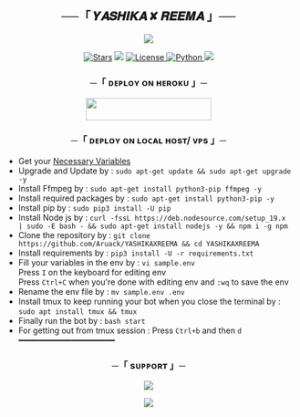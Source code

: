 <h2 align="center">
    ──「 𝒀𝑨𝑺𝑯𝑰𝑲𝑨 ✘ 𝑹𝑬𝑬𝑴𝑨 」──
</h2>

<p align="center">
  <img src="https://telegra.ph/file/78531379e51c57b26516d.jpg">
</p>

<p align="center">
<a href="https://github.com/Aruack/YASHIKAXREEMA/stargazers"><img src="https://img.shields.io/github/stars/Aruack/YASHIKAXREEMA?color=black&logo=github&logoColor=black&style=for-the-badge" alt="Stars" /></a>
<a href="https://github.com/Aruack/YASHIKAXREEMA/network/members"> <img src="https://img.shields.io/github/forks/Aruack/YASHIKAXREEMA?color=black&logo=github&logoColor=black&style=for-the-badge" /></a>
<a href="https://github.com/Aruack/YASHIKAXREEMA/blob/master/LICENSE"> <img src="https://img.shields.io/badge/License-MIT-blueviolet?style=for-the-badge" alt="License" /> </a>
<a href="https://www.python.org/"> <img src="https://img.shields.io/badge/Written%20in-Python-orange?style=for-the-badge&logo=python" alt="Python" /> </a>
<a href="https://github.com/Aruack/YASHIKAXREEMA/commits/Aruack"> <img src="https://img.shields.io/github/last-commit/Aruack/YASHIKAXREEMA?color=blue&logo=github&logoColor=green&style=for-the-badge" /></a>
</p>

<h3 align="center">
    ─「 ᴅᴇᴩʟᴏʏ ᴏɴ ʜᴇʀᴏᴋᴜ 」─
</h3>

<p align="center"><a href="https://dashboard.heroku.com/new?template=https://github.com/Aruack/YASHIKAXREEMA"> <img src="https://img.shields.io/badge/Deploy%20On%20Heroku-black?style=for-the-badge&logo=heroku" width="220" height="38.45"/></a></p>

<h3 align="center">
    ─「 ᴅᴇᴩʟᴏʏ ᴏɴ ʟᴏᴄᴀʟ ʜᴏsᴛ/ ᴠᴘs 」─
</h3>

- Get your [Necessary Variables](https://github.com/Aruack/YASHIKAXREEMA/blob/master/sample.env)
- Upgrade and Update by :
```sudo apt-get update && sudo apt-get upgrade -y```
- Install Ffmpeg by :
```sudo apt-get install python3-pip ffmpeg -y```
- Install required packages by :
```sudo apt-get install python3-pip -y```
- Install pip by :
```sudo pip3 install -U pip```
- Install Node js by :
```curl -fssL https://deb.nodesource.com/setup_19.x | sudo -E bash - && sudo apt-get install nodejs -y && npm i -g npm```
- Clone the repository by :
```git clone https://github.com/Aruack/YASHIKAXREEMA && cd YASHIKAXREEMA```
- Install requirements by :
```pip3 install -U -r requirements.txt```
- Fill your variables in the env by :
```vi sample.env``` <br>
Press ```I``` on the keyboard for editing env<br>
Press ```Ctrl+C``` when you're done with editing env and ```:wq``` to save the env<br>
- Rename the env file by :
```mv sample.env .env```
- Install tmux to keep running your bot when you close the terminal by :
```sudo apt install tmux && tmux```
- Finally run the bot by :
```bash start```
- For getting out from tmux session : Press ```Ctrl+b``` and then ```d```<br>
━━━━━━━━━━━━━━━━━━━━

<h3 align="center">
    ─「 sᴜᴩᴩᴏʀᴛ 」─
</h3>

<p align="center">
<a href="https://t.me/Aruack_official"><img src="https://img.shields.io/badge/-Support%20Group-blue.svg?style=for-the-badge&logo=Telegram"></a>
</p>

<p align="center">
<a href="https://t.me/aruacksupport"><img src="https://img.shields.io/badge/-Support%20Channel-blue.svg?style=for-the-badge&logo=Telegram"></a>
</p>


